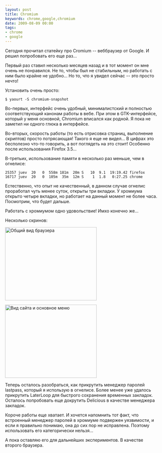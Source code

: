 ```yaml
---
layout: post
title: Chromium
keywords: chrome,google,chromium
date: 2009-08-09 00:00
tags:
- chrome
- google
---
```

Сегодня прочитал статейку про Cromium -- веббраузер от Google. И решил попробовать его еще раз...

Первый раз ставил несколько месяцев назад и в тот момент он мне очень не понравился. Не то, чтобы был не стабильным, но работать с ним было крайне не удобно... Но то, что я увидел сейчас -- это просто нечто!

Установить очень просто:

    $ yaourt -S chromium-snapshot

Во-первых, интерфейс очень удобный, минималистский и полностью соответствующий канонам работы в вебе. При этом в GTK-интерфейсе, который у меня основной, Chromium вписался как родной. Я пока не заметил ни одного глюка в интерфейсе.

Во-вторых, скорость работы (то есть отрисовка страниц, выполнение скриптов) просто потрясающая! Такого я еще не видел... В цифрах это бесполезно что-то говорить, а вот поглядеть на это стоит! Особенно после использования Firefox 3.5...

В-третьих, использование памяти в несколько раз меньше, чем в огнелисе:

    25357 juev  20   0  558m 181m  20m S   10  9.1  19:19.42 firefox
    16717 juev  20   0  105m  35m  12m S    1  1.8   0:27.25 chrome

Естественно, что опыт не качественный, в данном случае огнелис проработал чуть менее суток, открыты три вкладки. У хромиума открыто четыре вкладки, но работает на данный момент не более часа. Посмотрим, что будет дальше.

Работать с хромиумом одно удовольствие! Имхо конечно же...

Несколько скринов:

<a href="http://static.juev.org/2009/08/chromium-1.png"><img class="aligncenter size-medium wp-image-521" title="chromium-1" src="http://static.juev.org/2009/08/chromium-1-300x240.png" alt="Общий вид браузера" width="300" height="240" /></a>

<a href="http://static.juev.org/2009/08/chromium-2.png"><img class="aligncenter size-medium wp-image-522" title="chromium-2" src="http://static.juev.org/2009/08/chromium-2-300x240.png" alt="Вид сайта и основное меню" width="300" height="240" /></a>

Теперь осталось разобраться, как прикрутить менеджер паролей lastpass, который я использую в огнелисе. Более менее уже удалось прикрутить LaterLoop для быстрого сохранения временных закладок. Осталось попробовать еще докрутить Delicious в качестве менеджера закладок.

Короче работы еще хватает. И хочется напомнить тот факт, что встроенный менеджер паролей в хромиуме подвержен уязвимости, и если я правильно понимаю, она до сих пор не исправлена. Поэтому использовать его категорически нельзя...

А пока оставляю его для дальнейших экспериментов. В качестве второго браузера.
